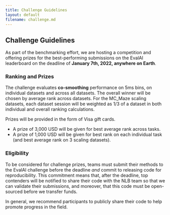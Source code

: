 ```yaml
---
title: Challenge Guidelines
layout: default
filename: challenge.md
---
```


## Challenge Guidelines

As part of the benchmarking effort, we are hosting a competition and offering prizes for the best-performing submissions on the EvalAI leaderboard on the deadline of **January 7th, 2022, anywhere on Earth**.
 <!-- and will be funded by the SNEL Lab at Emory. -->

### Ranking and Prizes

The challenge evaluates **co-smoothing** performance on 5ms bins, on individual datasets and across all datasets. The overall winner will be chosen by average rank across datasets. For the MC_Maze scaling datasets, each dataset session will be weighted as 1/3 of a dataset in both individual and overall ranking calculations.

Prizes will be provided in the form of Visa gift cards.
- A prize of 3,000 USD will be given for best average rank across tasks.
- A prize of 1,000 USD will be given for best rank on each individual task (and best average rank on 3 scaling datasets).

### Eligibility

To be considered for challenge prizes, teams must submit their methods to the EvalAI challenge before the deadline *and* commit to releasing code for reproducibility. This commitment means that, after the deadline, top contenders will be notified to share their code with the NLB team so that we can validate their submissions, and moreover, that this code must be open-sourced before we transfer funds.

In general, we recommend participants to publicly share their code to help promote progress in the field.


